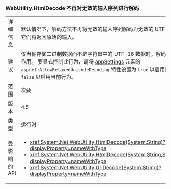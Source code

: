 ### <a name="webutilityhtmldecode-no-longer-decodes-invalid-input-sequences"></a>WebUtility.HtmlDecode 不再对无效的输入序列进行解码

|   |   |
|---|---|
|详细信息|默认情况下，解码方法不再将无效的输入序列解码为无效的 UTF-16 字符串。 相反，它们将返回原始的输入。|
|建议|仅当你存储二进制数据而不是字符串中的 UTF-16 数据时，解码器输出中的更改才会起作用。 要显式控制此行为，请将 [appSettings](~/docs/framework/configure-apps/file-schema/appsettings/index.md) 元素的 <code>aspnet:AllowRelaxedUnicodeDecoding</code> 特性设置为 <code>true</code> 以启用旧行为，或设置为 <code>false</code> 以启用当前行为。|
|范围|次要|
|版本|4.5|
|类型|运行时|
|受影响的 API|<ul><li><xref:System.Net.WebUtility.HtmlDecode(System.String)?displayProperty=nameWithType></li><li><xref:System.Net.WebUtility.HtmlDecode(System.String,System.IO.TextWriter)?displayProperty=nameWithType></li><li><xref:System.Net.WebUtility.UrlDecode(System.String)?displayProperty=nameWithType></li></ul>|

